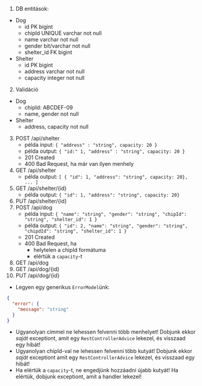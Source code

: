 1. DB entitások:
- Dog
  - id PK bigint
  - chipId UNIQUE varchar not null
  - name varchar not null
  - gender bit/varchar not null
  - shelter_id FK bigint
- Shelter
  - id PK bigint
  - address varchar not null
  - capacity integer not null

2. Validáció
- Dog
  - chipId: ABCDEF-09
  - name, gender not null
- Shelter
  - address, capacity not null

3. POST /api/shelter
   - példa input: `{ "address" : "string", capacity: 20 }`
   - példa output: `{ "id:" 1, "address" : "string", capacity: 20 }`
   - 201 Created
   - 400 Bad Request, ha már van ilyen menhely
4. GET /api/shelter
   - példa output: `[ { "id": 1, "address": "string", capacity: 20}, ... ]` 
5. GET /api/shelter/{id}
    - példa output: `{ "id": 1, "address": "string", capacity: 20}`
6. PUT /api/shelter/{id}
7. POST /api/dog
    - példa input: `{ "name": "string", "gender": "string", "chipId": "string", "shelter_id": 1 }`
    - példa output: `{ "id": 2, "name": "string", "gender": "string", "chipdId": "string", "shelter_id": 1 }`
    - 201 Created
    - 400 Bad Request, ha
      - helytelen a chipId formátuma
      - elértük a `capacity`-t
8. GET /api/dog
9. GET /api/dog/{id}
10. PUT /api/dog/{id}

- Legyen egy generikus `ErrorModel`ünk:
```json
{
  "error": {
    "message": "string"
  }
}
```
- Ugyanolyan címmel ne lehessen felvenni több menhelyet! Dobjunk ekkor *saját* exceptiont, 
amit egy `RestControllerAdvice` lekezel, és visszaad egy hibát!
- Ugyanolyan chipId-val ne lehessen felvenni több kutyát! Dobjunk ekkor *saját* exceptiont
amit egy `RestControllerAdvice` lekezel, és visszaad egy hibát!
- Ha elértük a `capacity`-t, ne engedjünk hozzáadni újabb kutyát! Ha elértük, dobjunk exceptiont,
amit a handler lekezel! 
